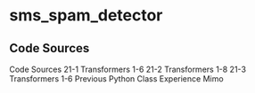 # sms_spam_detector
## Code Sources
Code Sources
21-1 Transformers 1-6
21-2 Transformers 1-8
21-3 Transformers 1-6
Previous Python Class Experience
Mimo